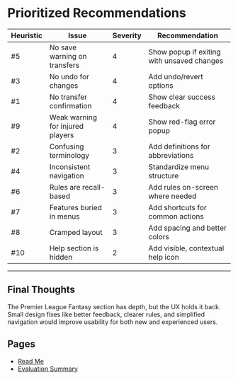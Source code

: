 # Prioritized Recommendations

| Heuristic | Issue                            | Severity | Recommendation                                      |
|-----------|----------------------------------|----------|----------------------------------------------------|
| #5        | No save warning on transfers     | 4        | Show popup if exiting with unsaved changes         |
| #3        | No undo for changes              | 4        | Add undo/revert options                            |
| #1        | No transfer confirmation         | 4        | Show clear success feedback                        |
| #9        | Weak warning for injured players | 4        | Show red-flag error popup                          |
| #2        | Confusing terminology            | 3        | Add definitions for abbreviations                  |
| #4        | Inconsistent navigation          | 3        | Standardize menu structure                         |
| #6        | Rules are recall-based           | 3        | Add rules on-screen where needed                   |
| #7        | Features buried in menus         | 3        | Add shortcuts for common actions                   |
| #8        | Cramped layout                   | 3        | Add spacing and better colors                      |
| #10       | Help section is hidden           | 2        | Add visible, contextual help icon                  |

---

## Final Thoughts  
The Premier League Fantasy section has depth, but the UX holds it back. Small design fixes like better feedback, clearer rules, and simplified navigation would improve usability for both new and experienced users.

## Pages
- [Read Me](README.md)
- [Evaluation Summary](heuristics.md)
